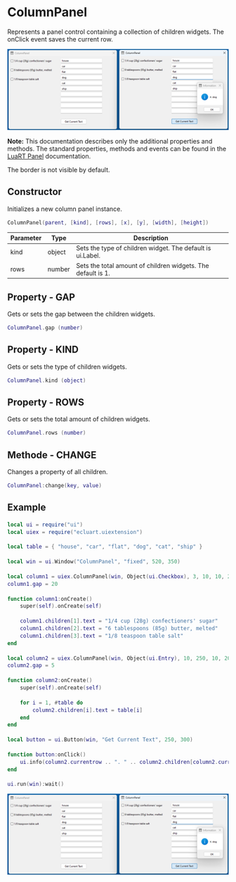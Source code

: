 # ColumnPanel

Represents a panel control containing a collection of children widgets. The onClick event saves the current row.

![ColumnPanel](/docs/columnpanel/columnpanel01.png)

**Note:**
This documentation describes only the additional properties and methods.
The standard properties, methods and events can be found in the [LuaRT Panel](https://www.luart.org/doc/ui/Panel.html) documentation.

The border is not visible by default.

## Constructor

Initializes a new column panel instance.

```Lua
ColumnPanel(parent, [kind], [rows], [x], [y], [width], [height])
```

Parameter | Type | Description
---|---|---
kind | object | Sets the type of children widget. The default is ui.Label.
rows | number | Sets the total amount of children widgets. The default is 1.

## Property - GAP

Gets or sets the gap between the children widgets.

```Lua
ColumnPanel.gap (number)
```

## Property - KIND

Gets or sets the type of children widgets.

```Lua
ColumnPanel.kind (object)
```

## Property - ROWS

Gets or sets the total amount of children widgets.

```Lua
ColumnPanel.rows (number)
```

## Methode - CHANGE

Changes a property of all children.

```Lua
ColumnPanel:change(key, value)
```

## Example

```Lua
local ui = require("ui")
local uiex = require("ecluart.uiextension")

local table = { "house", "car", "flat", "dog", "cat", "ship" }

local win = ui.Window("ColumnPanel", "fixed", 520, 350)

local column1 = uiex.ColumnPanel(win, Object(ui.Checkbox), 3, 10, 10, 200, 25)
column1.gap = 20

function column1:onCreate()
    super(self).onCreate(self)

    column1.children[1].text = "1/4 cup (28g) confectioners' sugar"
    column1.children[2].text = "6 tablespoons (85g) butter, melted"
    column1.children[3].text = "1/8 teaspoon table salt"
end

local column2 = uiex.ColumnPanel(win, Object(ui.Entry), 10, 250, 10, 200, 440)
column2.gap = 5

function column2:onCreate()
    super(self).onCreate(self)

    for i = 1, #table do
        column2.children[i].text = table[i]
    end
end

local button = ui.Button(win, "Get Current Text", 250, 300)

function button:onClick()
    ui.info(column2.currentrow .. ". " .. column2.children[column2.currentrow].text)
end

ui.run(win):wait()
```

![ColumnPanel](/docs/columnpanel/columnpanel01.png)
